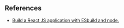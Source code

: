 ## References

- [Build a React JS application with ESbuild and node.](https://www.codementor.io/@uokesita/build-a-react-js-application-with-esbuild-and-node-1fjklerh4f)
